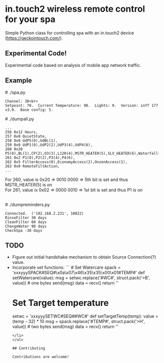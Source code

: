 # in.touch2 wireless remote control for your spa

Simple Python class for controlling spa with an in.touch2 device (https://geckointouch.com/).

## Experimental Code!

Experimental code based on analysis of mobile app network traffic.

## Example

\# ./spa.py<br>
```
Channel: 30<br>
Setpoint: 70.  Current Temperature: 90.  Lights: 0.  Version: inYT 177 v3.0.  Base config: 5.
```

\# ./dumpall.py<br>
```
...
256 0x12 Hours, 
257 0x0 QuietState, 
258 0x0 UdP5(0),UdBL(1), 
259 0x0 UdP1(0),UdP2(2),UdP3(4),UdP4(6), 
260 0x20 P5(0),BL(1),CP(2),O3(3),L120(4),MSTR_HEATER(5),SLV_HEATER(6),Waterfall(7),Heating(5), 
261 0x2 P1(0),P2(2),P3(4),P4(6), 
262 0x5 FilterAccess(0),EconomyAccess(2),OnzenAccess(1), 
263 0x0 RemoteFiltAction, 
...
```
For 260, value is 0x20 => 0010 0000 => 5th bit is set and thus MSTR_HEATER(5) is on<br>
For 261, value ix 0x02 => 0000 0010 => 1st bit is set and thus P1 is on<br>
<br>

\# ./dumpreminders.py<br>
```
Connected.  ('192.168.2.231', 10022)
RinseFilter 30 days
CleanFilter 60 days
ChangeWater 90 days
CheckSpa -38 days
```

## TODO

<ul>
<li>Figure out initial handshake mechanism to obtain Source Connection(?) value.</li>
<li>Incorporate set functions:
```
# Set Watercare
spack = '<PACKT><SRCCN>xxx</SRCCN><DESCN>yyy</DESCN><DATAS>SPACK#SEQ#\x0a\x07\x46\x35\x35\x00\x01#TEMP#</DATAS></PACKT>'
def setWatercare(value):
        msg = setwc.replace('#WC#', struct.pack('>B', value))   # one bytes
        send(msg)
        data = recv()
        return ''

# Set Target temperature
setwc = '<PACKT><SRCCN>xxx</SRCCN><DESCN>yyy</DESCN><DATAS>SETWC#SEQ##WC#</DATAS></PACKT>'
def setTargetTemp(temp):
        value = (temp - 32) * 10
        msg = spack.replace('#TEMP#', struct.pack('>H', value))   # two bytes
        send(msg)
        data = recv()
        return ''
```
</li>
</ul>

## Contributing

Contributions are welcome!
